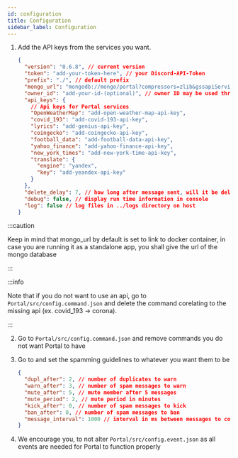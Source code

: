 ```yaml
---
id: configuration
title: Configuration
sidebar_label: Configuration
---
```


1. Add the API keys from the services you want.

   ```json title="Portal/src/config.json"
   {
     "version": "0.6.8", // current version
     "token": "add-your-token-here", // your Discord-API-Token
     "prefix": "./", // default prefix
     "mongo_url": "mongodb://mongo/portal?compressors=zlib&gssapiServiceName=portal", // mongoDB url
     "owner_id": "add-your-id-(optional)", // owner ID may be used throughout Portal
     "api_keys": {
       // Api keys for Portal services
       "OpenWeatherMap": "add-open-weather-map-api-key",
       "covid_193": "add-covid-193-api-key",
       "lyrics": "add-genius-api-key",
       "coingecko": "add-coingecko-api-key",
       "football_data": "add-football-data-api-key",
       "yahoo_finance": "add-yahoo-finance-api-key",
       "new_york_times": "add-new-york-time-api-key",
       "translate": {
         "engine": "yandex",
         "key": "add-yeandex-api-key"
       }
     },
     "delete_delay": 7, // how long after message sent, will it be deleted
     "debug": false, // display run time information in console
     "log": false // log files in ../logs directory on host
   }
   ```

:::caution

Keep in mind that mongo_url by default is set to link to docker container, in case you are running it as a standalone app, you shall give the url of the mongo database

:::

:::info

Note that if you do not want to use an api, go to `Portal/src/config.command.json` and delete the command corelating to the missing api (ex. covid_193 -> corona).

:::

2. Go to `Portal/src/config.command.json` and remove commands you do not want Portal to have

3. Go to and set the spamming guidelines to whatever you want them to be

   ```json title="Portal/src/config.command.json"
   {
     "dupl_after": 2, // number of duplicates to warn
     "warn_after": 3, // number of spam messages to warn
     "mute_after": 5, // mute member after 5 messages
     "mute_period": 2, // mute period in minutes
     "kick_after": 0, // number of spam messages to kick
     "ban_after": 0, // number of spam messages to ban
     "message_interval": 1000 // interval in ms between messages to consider spam
   }
   ```

4. We encourage you, to not alter `Portal/src/config.event.json` as all events are needed for Portal to function properly
